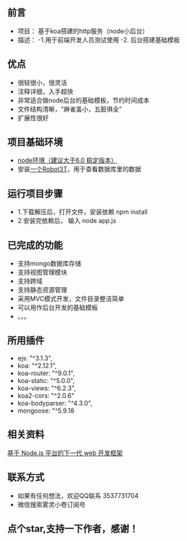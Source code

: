 ## 前言
- 项目： 基于koa搭建的http服务（node小后台）
- 描述：
      -1.用于前端开发人员测试使用 
      -2. 后台搭建基础模板 
## 优点
- 很轻很小，很灵活
- 注释详细，入手超快
- 非常适合做node后台的基础模板，节约时间成本
- 文件结构清晰，“麻雀虽小，五脏俱全”
- 扩展性很好
## 项目基础环境
- [node环境（建议大于6.0 稳定版本）](https://nodejs.org/zh-cn/)
- 安装[一个Robot3T](https://robomongo.org/)，用于查看数据库里的数据
## 运行项目步骤
- 1.下载解压后，打开文件，安装依赖 npm install
- 2.安装完依赖后， 输入 node app.js
## 已完成的功能
- 支持mongo数据库存储
- 支持视图管理模块
- 支持跨域
- 支持静态资源管理
- 采用MVC模式开发，文件目录整洁简单
- 可以用作后台开发的基础模板
- 。。。
## 所用插件
- ejs: "^3.1.3",
- koa: "^2.12.1",
- koa-router: "^9.0.1",
- koa-static: "^5.0.0",
- koa-views: "^6.2.3",
- koa2-cors: "^2.0.6"
- koa-bodyparser: "^4.3.0",
- mongoose: "^5.9.18
## 相关资料
[基于 Node.js 平台的下一代 web 开发框架](https://koa.bootcss.com/)
## 联系方式
- 如果有任何想法，欢迎QQ联系 3537731704
- 微信搜索雾灵小卷订阅号
## 点个star,支持一下作者，感谢！
